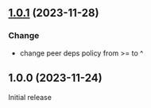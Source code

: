 ## [1.0.1](https://github.com/Kelysty/eslint-config/compare/v1.0.0...v1.0.1) (2023-11-28)

### Change

- change peer deps policy from >= to ^


## 1.0.0 (2023-11-24)

Initial release
